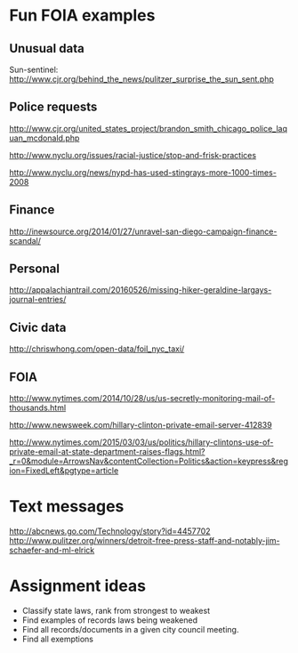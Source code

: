 # Fun FOIA examples


## Unusual data

Sun-sentinel: http://www.cjr.org/behind_the_news/pulitzer_surprise_the_sun_sent.php


## Police requests

http://www.cjr.org/united_states_project/brandon_smith_chicago_police_laquan_mcdonald.php

http://www.nyclu.org/issues/racial-justice/stop-and-frisk-practices

http://www.nyclu.org/news/nypd-has-used-stingrays-more-1000-times-2008



## Finance

http://inewsource.org/2014/01/27/unravel-san-diego-campaign-finance-scandal/


## Personal

http://appalachiantrail.com/20160526/missing-hiker-geraldine-largays-journal-entries/


## Civic data

http://chriswhong.com/open-data/foil_nyc_taxi/

## FOIA

http://www.nytimes.com/2014/10/28/us/us-secretly-monitoring-mail-of-thousands.html

http://www.newsweek.com/hillary-clinton-private-email-server-412839

http://www.nytimes.com/2015/03/03/us/politics/hillary-clintons-use-of-private-email-at-state-department-raises-flags.html?_r=0&module=ArrowsNav&contentCollection=Politics&action=keypress&region=FixedLeft&pgtype=article


# Text messages

http://abcnews.go.com/Technology/story?id=4457702
http://www.pulitzer.org/winners/detroit-free-press-staff-and-notably-jim-schaefer-and-ml-elrick


# Assignment ideas

- Classify state laws, rank from strongest to weakest
- Find examples of records laws being weakened
- Find all records/documents in a given city council meeting.
- Find all exemptions

